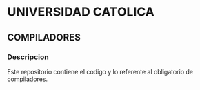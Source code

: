 # UNIVERSIDAD CATOLICA
## COMPILADORES
### Descripcion
Este repositorio contiene el codigo y lo referente al obligatorio de compiladores.
<p>
